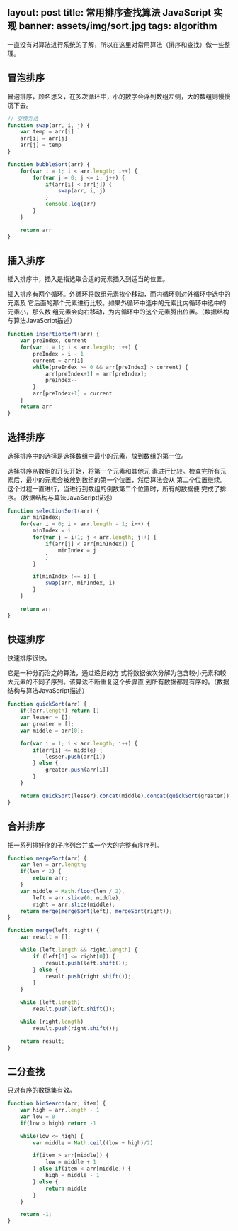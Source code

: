 
layout: post
title: 常用排序查找算法 JavaScript 实现
banner: assets/img/sort.jpg
tags: algorithm
---

一直没有对算法进行系统的了解，所以在这里对常用算法（排序和查找）做一些整理。

## 冒泡排序

冒泡排序，顾名思义，在多次循环中，小的数字会浮到数组左侧，大的数组则慢慢沉下去。

```js
// 交换方法
function swap(arr, i, j) {
    var temp = arr[i]
    arr[i] = arr[j]
    arr[j] = temp
}
```

```js
function bubbleSort(arr) {
    for(var i = 1; i < arr.length; i++) {
        for(var j = 0; j <= i; j++) {
            if(arr[i] < arr[j]) {
                swap(arr, i, j)
            }
            console.log(arr)
        }
    }

    return arr
}
```

## 插入排序

插入排序中，插入是指选取合适的元素插入到适当的位置。

插入排序有两个循环。外循环将数组元素挨个移动，而内循环则对外循环中选中的元素及 它后面的那个元素进行比较。如果外循环中选中的元素比内循环中选中的元素小，那么数 组元素会向右移动，为内循环中的这个元素腾出位置。（数据结构与算法JavaScript描述）

```js
function insertionSort(arr) {
    var preIndex, current
    for(var i = 1; i < arr.length; i++) {
        preIndex = i - 1
        current = arr[i]
        while(preIndex >= 0 && arr[preIndex] > current) {
            arr[preIndex+1] = arr[preIndex];
            preIndex--
        }
        arr[preIndex+1] = current
    }
    return arr
}
```

## 选择排序

选择排序中的选择是选择数组中最小的元素，放到数组的第一位。

选择排序从数组的开头开始，将第一个元素和其他元 素进行比较。检查完所有元素后，最小的元素会被放到数组的第一个位置，然后算法会从 第二个位置继续。这个过程一直进行，当进行到数组的倒数第二个位置时，所有的数据便 完成了排序。（数据结构与算法JavaScript描述）

```js
function selectionSort(arr) {
    var minIndex;
    for(var i = 0; i < arr.length - 1; i++) {
        minIndex = i
        for(var j = i+1; j < arr.length; j++) {
            if(arr[j] < arr[minIndex]) {
                minIndex = j
            }
        }

        if(minIndex !== i) {
            swap(arr, minIndex, i)
        }
    }

    return arr
}
```

## 快速排序

快速排序很快。

它是一种分而治之的算法，通过递归的方 式将数据依次分解为包含较小元素和较大元素的不同子序列。该算法不断重复这个步骤直 到所有数据都是有序的。（数据结构与算法JavaScript描述）

```js
function quickSort(arr) {
    if(!arr.length) return []
    var lesser = [];
    var greater = [];
    var middle = arr[0];

    for(var i = 1; i < arr.length; i++) {
        if(arr[i] <= middle) {
            lesser.push(arr[i])
        } else {
            greater.push(arr[i])
        }
    }

    return quickSort(lesser).concat(middle).concat(quickSort(greater))
}
```

## 合并排序

把一系列排好序的子序列合并成一个大的完整有序序列。

```js
function mergeSort(arr) { 
    var len = arr.length;
    if(len < 2) {
        return arr;
    }
    var middle = Math.floor(len / 2),
        left = arr.slice(0, middle),
        right = arr.slice(middle);
    return merge(mergeSort(left), mergeSort(right));
}

function merge(left, right) {
    var result = [];

    while (left.length && right.length) {
        if (left[0] <= right[0]) {
            result.push(left.shift());
        } else {
            result.push(right.shift());
        }
    }

    while (left.length)
        result.push(left.shift());

    while (right.length)
        result.push(right.shift());

    return result;
}

```

## 二分查找

只对有序的数据集有效。

```js
function binSearch(arr, item) {
    var high = arr.length - 1
    var low = 0
    if(low > high) return -1

    while(low <= high) {
        var middle = Math.ceil((low + high)/2)

        if(item > arr[middle]) {
            low = middle + 1
        } else if(item < arr[middle]) {
            high = middle - 1
        } else {
            return middle
        }
    }

    return -1;
}
```







